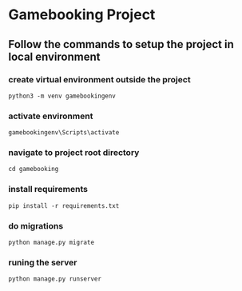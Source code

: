# Gamebooking Project


## Follow the commands to setup the project in local environment

### create virtual environment outside the project
`python3 -m venv gamebookingenv`

### activate environment
`gamebookingenv\Scripts\activate`

### navigate to project root directory
`cd gamebooking`

### install requirements
`pip install -r requirements.txt`

### do migrations
`python manage.py migrate`

### runing the server
`python manage.py runserver`